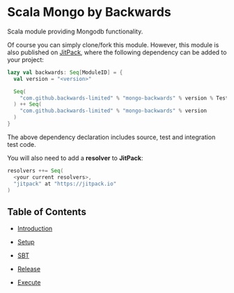 # Scala Mongo by Backwards

Scala module providing Mongodb functionality.

Of course you can simply clone/fork this module.
However, this module is also published on [JitPack](https://jitpack.io), where the following dependency can be added to your project:

```scala
lazy val backwards: Seq[ModuleID] = {
  val version = "<version>"

  Seq(
    "com.github.backwards-limited" % "mongo-backwards" % version % Test classifier "tests"
  ) ++ Seq(
    "com.github.backwards-limited" % "mongo-backwards" % version
  )
}
```

The above dependency declaration includes source, test and integration test code.

You will also need to add a **resolver** to **JitPack**:

```scala
resolvers ++= Seq(
  <your current resolvers>,
  "jitpack" at "https://jitpack.io"
)
```

## Table of Contents

- [Introduction](docs/introduction.md)

- [Setup](docs/setup.md)

- [SBT](docs/sbt.md)

- [Release](docs/release.md)

- [Execute](docs/execute.md)